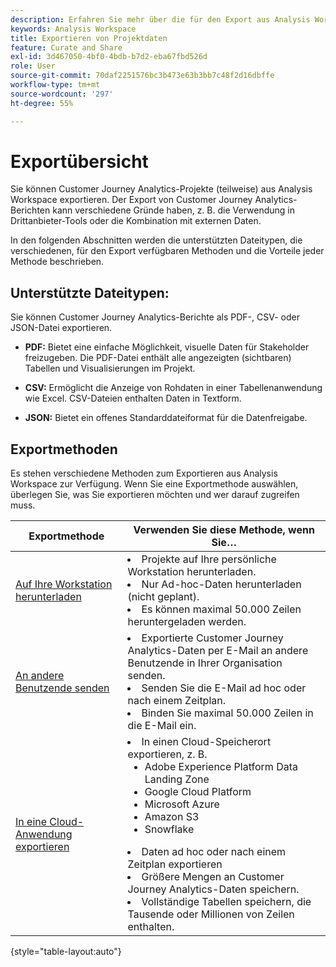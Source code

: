 ```yaml
---
description: Erfahren Sie mehr über die für den Export aus Analysis Workspace verfügbaren Methoden.
keywords: Analysis Workspace
title: Exportieren von Projektdaten
feature: Curate and Share
exl-id: 3d467050-4bf0-4bdb-b7d2-eba67fbd526d
role: User
source-git-commit: 70daf2251576bc3b473e63b3bb7c48f2d16dbffe
workflow-type: tm+mt
source-wordcount: '297'
ht-degree: 55%

---
```


# Exportübersicht

Sie können Customer Journey Analytics-Projekte (teilweise) aus Analysis Workspace exportieren. Der Export von Customer Journey Analytics-Berichten kann verschiedene Gründe haben, z. B. die Verwendung in Drittanbieter-Tools oder die Kombination mit externen Daten.

In den folgenden Abschnitten werden die unterstützten Dateitypen, die verschiedenen, für den Export verfügbaren Methoden und die Vorteile jeder Methode beschrieben.

## Unterstützte Dateitypen:

Sie können Customer Journey Analytics-Berichte als PDF-, CSV- oder JSON-Datei exportieren.

* **PDF:** Bietet eine einfache Möglichkeit, visuelle Daten für Stakeholder freizugeben. Die PDF-Datei enthält alle angezeigten (sichtbaren) Tabellen und Visualisierungen im Projekt.

* **CSV:** Ermöglicht die Anzeige von Rohdaten in einer Tabellenanwendung wie Excel. CSV-Dateien enthalten Daten in Textform.

* **JSON:** Bietet ein offenes Standarddateiformat für die Datenfreigabe.

## Exportmethoden

Es stehen verschiedene Methoden zum Exportieren aus Analysis Workspace zur Verfügung. Wenn Sie eine Exportmethode auswählen, überlegen Sie, was Sie exportieren möchten und wer darauf zugreifen muss.

| Exportmethode | Verwenden Sie diese Methode, wenn Sie… |
|---------|----------|
| [Auf Ihre Workstation herunterladen](/help/analysis-workspace/export/download-send.md) | <li>Projekte auf Ihre persönliche Workstation herunterladen.</li><li>Nur Ad-hoc-Daten herunterladen (nicht geplant).</li> <li>Es können maximal 50.000 Zeilen heruntergeladen werden.</li> <!--true? Are there 2 different options to download to your workstation?--> <!-- is this emailing it? --> |
| [An andere Benutzende senden](/help/analysis-workspace/curate-share/t-schedule-report.md) | <li>Exportierte Customer Journey Analytics-Daten per E-Mail an andere Benutzende in Ihrer Organisation senden.</li><li>Senden Sie die E-Mail ad hoc oder nach einem Zeitplan.</li> <li>Binden Sie maximal 50.000 Zeilen in die E-Mail ein.</li> <!--true?--> |
| [In eine Cloud-Anwendung exportieren](/help/analysis-workspace/export/export-cloud.md) | <li>In einen Cloud-Speicherort exportieren, z. B. <ul><li>Adobe Experience Platform Data Landing Zone</li><li>Google Cloud Platform</li><li>Microsoft Azure</li><li>Amazon S3</li><li>Snowflake</li></ul></li><li>Daten ad hoc oder nach einem Zeitplan exportieren</li><li>Größere Mengen an Customer Journey Analytics-Daten speichern.</li><li>Vollständige Tabellen speichern, die Tausende oder Millionen von Zeilen enthalten.<!-- What other things? Wiki talks about things that aren't even possible in Data Warehouse. What are they? --> </li> |

{style="table-layout:auto"}
